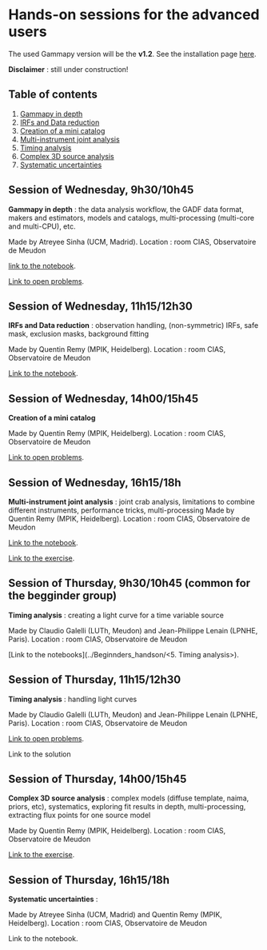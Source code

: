 # Hands-on sessions for the advanced users

The used Gammapy version will be the **v1.2**. See the installation page 
[here](https://docs.gammapy.org/1.2/getting-started/install.html).

**Disclaimer** : still under construction!

## Table of contents
1. [Gammapy in depth](#intro)
2. [IRFs and Data reduction](#data)
3. [Creation of a mini catalog](#catalog)
4. [Multi-instrument joint analysis](#mia)
5. [Timing analysis](#time)
6. [Complex 3D source analysis](#tdana)
7. [Systematic uncertainties](#syst)

<a name="intro"></a>
## Session of Wednesday, 9h30/10h45
**Gammapy in depth** : the data analysis workflow, the GADF data format, makers and estimators, models and catalogs, 
multi-processing (multi-core and multi-CPU), etc.

Made by Atreyee Sinha (UCM, Madrid). Location : room CIAS, Observatoire de Meudon

[link to the notebook](1_Introduction.ipynb).

[Link to open problems](Open_problems.md).

<a name="data"></a>
## Session of Wednesday, 11h15/12h30
**IRFs and Data reduction** : observation handling, (non-symmetric) IRFs, safe mask, exclusion masks, background fitting

Made by Quentin Remy (MPIK, Heidelberg). Location : room CIAS, Observatoire de Meudon

[Link to the notebook](2_irfs_properties_dataset_creation.ipynb).

<a name="catalog"></a>
## Session of Wednesday, 14h00/15h45
**Creation of a mini catalog**

Made by Quentin Remy (MPIK, Heidelberg). Location : room CIAS, Observatoire de Meudon

[Link to open problems](Open_problems.md).

<a name="mia"></a>
## Session of Wednesday, 16h15/18h
**Multi-instrument joint analysis** : joint crab analysis, limitations to combine different instruments, performance tricks, multi-processing 
Made by Quentin Remy (MPIK, Heidelberg). Location : room CIAS, Observatoire de Meudon

[Link to the notebook](3_make_joint_crab_datasets.ipynb).

[Link to the exercise](4_EXERCISE_joint_crab_analysis.ipynb).


<a name="time"></a>
## Session of Thursday, 9h30/10h45 (common for the begginder group)
**Timing analysis** : creating a light curve for a time variable source

Made by Claudio Galelli (LUTh, Meudon) and Jean-Philippe Lenain (LPNHE, Paris). Location : room CIAS, Observatoire de Meudon

[Link to the notebooks](../Beginnders_handson/<5. Timing analysis>).

## Session of Thursday, 11h15/12h30
**Timing analysis** : handling light curves

Made by Claudio Galelli (LUTh, Meudon) and Jean-Philippe Lenain (LPNHE, Paris). Location : room CIAS, Observatoire de Meudon

[Link to open problems](Open_problems.md).

Link to the solution

<a name="tdana"></a>
## Session of Thursday, 14h00/15h45
**Complex 3D source analysis** : complex models (diffuse template, naima, priors, etc), systematics,
exploring fit results in depth, multi-processing, extracting flux points for one source model

Made by Quentin Remy (MPIK, Heidelberg). Location : room CIAS, Observatoire de Meudon

[Link to the exercise](5_EXERCISE_complex_region_3d_analysis_galactic_center.ipynb).

<a name="syst"></a>
## Session of Thursday, 16h15/18h
**Systematic uncertainties** :

Made by Atreyee Sinha (UCM, Madrid) and Quentin Remy (MPIK, Heidelberg). Location : room CIAS, Observatoire de Meudon

Link to the notebook.
